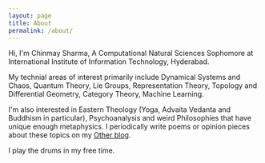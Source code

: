 ```yaml
---
layout: page
title: About
permalink: /about/
---
```

Hi, I'm Chinmay Sharma, A Computational Natural Sciences Sophomore at International Institute of Information Technology, Hyderabad.

My technial areas of interest primarily include Dynamical Systems and Chaos, Quantum Theory, Lie Groups, Representation Theory, Topology and Differential Geometry, Category Theory, Machine Learning.

I'm also interested in Eastern Theology (Yoga, Advaita Vedanta and Buddhism in particular), Psychoanalysis and weird Philosophies that have unique enough metaphysics. I periodically write poems or opinion pieces about these topics on my <a href="//toomanycents.blogspot.com">Other blog</a>.

I play the drums in my free time. 
